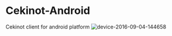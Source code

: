 # Cekinot-Android

Cekinot client for android platform
![device-2016-09-04-144658](https://cloud.githubusercontent.com/assets/4467386/18229756/817363c6-72ae-11e6-8f29-fe8d13172a05.png)
